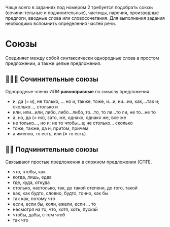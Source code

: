 Чаще всего в заданиях под номером 2 требуется подобрать союзы (сочини-тельные и подчинительные), частицы, наречия, производные предлоги, вводные слова или словосочетания. Для выполнения задания необходимо вспомнить определения частей речи.

# Союзы
Соединяет между собой синтаксически однородные слова в простом предложении, а также целые предложения.
## 👨‍👩‍👦 Сочинительные союзы
Однородные члены ИЛИ **равноправные** по смыслу предложения

- и, да (= и), не только, … но и, также, тоже, и…и, ни…ни, как,…так и; сколько..., столько и
- или, или…или, либо, либо…либо, то…то, то ли…то ли, не то…не то
- а, но, да (= но), зато, же, однако, однако же, все же
- не только…, но и; не то чтобы…а; не столько… сколько
- тоже, также, да и, притом, причем
-	а именно, то есть, или (= то есть)
## 👨‍👧 Подчинительные  союзы
Связывают простые предложения в сложном предложении (СПП). 

- что, чтобы, как
- когда, лишь, едва
- где, куда, откуда
- столько, настолько, так, до такой степени, до того, такой
- как, как будто, словно, будто, точно, как бы
- так как, потому что
- если, если бы, коли, ежели, если … то
- несмотря на то, что, хотя, хоть, пускай
- чтобы, дабы, с тем чтоб
- так что
